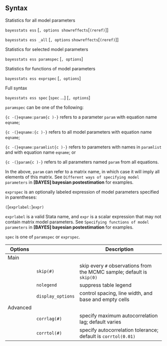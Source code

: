 ## Syntax

Statistics for all model parameters

`bayesstats ess` \[`, options showreffects`\[`(reref)`\]\]

`bayesstats ess _all` \[`, options`
`showreffects`\[`(reref)`\]\]

Statistics for selected model parameters

`bayesstats ess paramspec` \[`, options`\]

Statistics for functions of model parameters

`bayesstats ess exprspec` \[`, options`\]

Full syntax

`bayesstats ess spec` \[`spec` ...\] \[`, options`\]

`paramspec` can be one of the following:

`{c -(}eqname:param{c )-}` refers to a parameter `param` with
equation name `eqname`;

`{c -(}eqname:{c )-}` refers to all model parameters with equation
name `eqname`;

`{c -(}eqname:paramlist{c )-}` refers to parameters with names
in `paramlist` and with equation name `eqname`; or

`{c -(}param{c )-}` refers to all parameters named `param` from all
equations.

In the above, `param` can refer to a matrix name, in which case it will
imply all elements of this matrix. See
`Different ways of specifying model parameters` in **\[BAYES\] bayesian
postestimation** for examples.

`exprspec` is an optionally labeled expression of model parameters
specified in parentheses:

`(`\[`exprlabel:`\]`expr)`

`exprlabel` is a valid Stata name, and `expr` is a scalar expression
that may not contain matrix model parameters. See
`Specifying functions of model parameters` in **\[BAYES\] bayesian
postestimation** for examples.

`spec` is one of `paramspec` or `exprspec`.

| Options  |                   | Description                                                            |
|----------|-------------------|------------------------------------------------------------------------|
| Main     |                   |                                                                        |
|          | `skip(#)`         | skip every `#` observations from the MCMC sample; default is `skip(0)` |
|          | `nolegend`        | suppress table legend                                                  |
|          | `display_options` | control spacing, line width, and base and empty cells                  |
| Advanced |                   |                                                                        |
|          | `corrlag(#)`      | specify maximum autocorrelation lag; default varies                    |
|          | `corrtol(#)`      | specify autocorrelation tolerance; default is `corrtol(0.01)`          |
